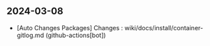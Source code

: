 
## 2024-03-08
 * [Auto Changes Packages] Changes : wiki/docs/install/container-gitlog.md (github-actions[bot])
